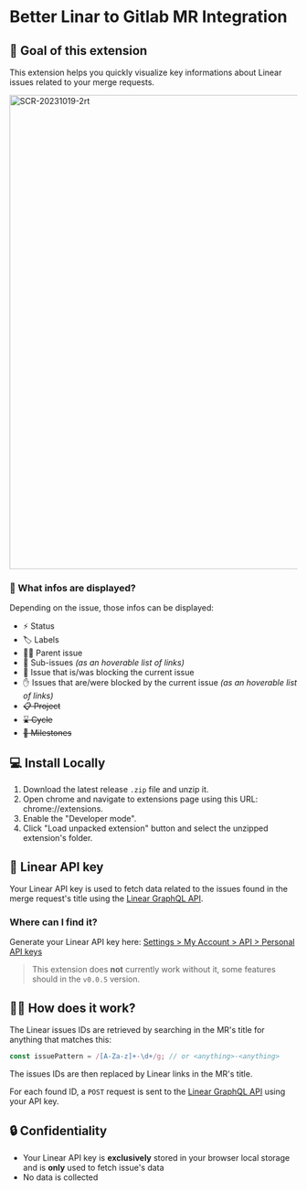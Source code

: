 # Better Linar to Gitlab MR Integration
## 🎯 Goal of this extension

This extension helps you quickly visualize key informations about Linear issues related to your merge requests.

<img width="830" alt="SCR-20231019-2rt" src="https://github.com/theophile-wallez/Better-Linar-to-Gitlab-MR-Integration/assets/66305625/e36721c0-bd9f-41ec-b5e2-f657941628bb">


### 📃 What infos are displayed?

Depending on the issue, those infos can be displayed:
- ⚡️ Status
- 🏷️ Labels
- 👩‍👦 Parent issue
- 👶 Sub-issues *(as an hoverable list of links)*
- 🚩 Issue that is/was blocking the current issue
- ✋ Issues that are/were blocked by the current issue *(as an hoverable list of links)*
- ~~📋 Project~~
- ~~⌛️ Cycle~~
- ~~🔸 Milestones~~

## 💻 Install Locally

1. Download the latest release `.zip` file and unzip it.
3. Open chrome and navigate to extensions page using this URL: chrome://extensions.
4. Enable the "Developer mode".
5. Click "Load unpacked extension" button and select the unzipped extension's folder.

## 🔑 Linear API key

Your Linear API key is used to fetch data related to the issues found in the merge request's title using the [Linear GraphQL API](https://studio.apollographql.com/public/Linear-API/variant/current/explorer). 

### Where can I find it?

Generate your Linear API key here: [Settings > My Account > API > Personal API keys](https://linear.app/settings/api)

> This extension does **not** currently work without it, some features should in the `v0.0.5` version.

## 🙋‍♀️ How does it work?

The Linear issues IDs are retrieved by searching in the MR's title for anything that matches this: 
```js
const issuePattern = /[A-Za-z]+-\d+/g; // or <anything>-<anything>
```

The issues IDs are then replaced by Linear links in the MR's title.

For each found ID, a `POST` request is sent to the [Linear GraphQL API](https://studio.apollographql.com/public/Linear-API/variant/current/explorer) using your API key.

## 🔒 Confidentiality

- Your Linear API key is **exclusively** stored in your browser local storage and is **only** used to fetch issue's data
- No data is collected


